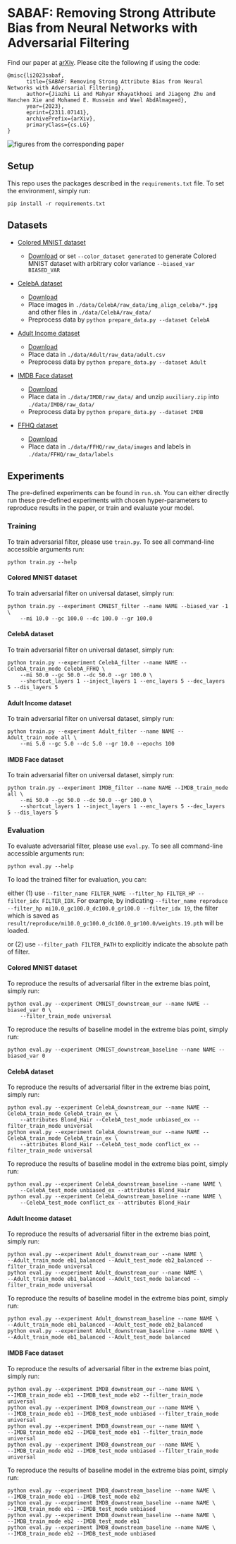 # SABAF: Removing Strong Attribute Bias from Neural Networks with Adversarial Filtering
Find our paper at [arXiv](https://arxiv.org/abs/2311.07141). Please cite the following if using the code:

```
@misc{li2023sabaf,
      title={SABAF: Removing Strong Attribute Bias from Neural Networks with Adversarial Filtering}, 
      author={Jiazhi Li and Mahyar Khayatkhoei and Jiageng Zhu and Hanchen Xie and Mohamed E. Hussein and Wael AbdAlmageed},
      year={2023},
      eprint={2311.07141},
      archivePrefix={arXiv},
      primaryClass={cs.LG}
}
```
![figures from the corresponding paper](teaser.png)



## Setup
This repo uses the packages described in the `requirements.txt` file. To set the environment, simply run:
```
pip install -r requirements.txt
```

## Datasets

* [Colored MNIST dataset](https://paperswithcode.com/dataset/colored-mnist)
  * [Download](https://drive.google.com/file/d/1NSv4RCSHjcHois3dXjYw_PaLIoVlLgXu/view) or set `--color_dataset generated` to generate Colored MNIST dataset with arbitrary color variance `--biased_var BIASED_VAR`

* [CelebA dataset](http://mmlab.ie.cuhk.edu.hk/projects/CelebA.html)
  * [Download](https://drive.google.com/drive/folders/0B7EVK8r0v71pWEZsZE9oNnFzTm8?resourcekey=0-5BR16BdXnb8hVj6CNHKzLg)
  * Place images in `./data/CelebA/raw_data/img_align_celeba/*.jpg` and other files in `./data/CelebA/raw_data/`
  * Preprocess data by `python prepare_data.py --dataset CelebA`

* [Adult Income dataset](https://www.kaggle.com/datasets/kritidoneria/adultdatasetxai)
  * [Download](http://archive.ics.uci.edu/dataset/2/adult)
  * Place data in `./data/Adult/raw_data/adult.csv`
  * Preprocess data by `python prepare_data.py --dataset Adult`

* [IMDB Face dataset](https://arxiv.org/pdf/1812.10352)
  * [Download](https://data.vision.ee.ethz.ch/cvl/rrothe/imdb-wiki/static/imdb_crop.tar)
  * Place data in `./data/IMDB/raw_data/` and unzip `auxiliary.zip` into `./data/IMDB/raw_data/`
  * Preprocess data by `python prepare_data.py --dataset IMDB`

* [FFHQ dataset](https://arxiv.org/pdf/1812.04948)
  * [Download](https://github.com/NVlabs/ffhq-dataset)
  * Place data in `./data/FFHQ/raw_data/images` and labels in `./data/FFHQ/raw_data/labels`







## Experiments
The pre-defined experiments can be found in `run.sh`. You can either directly run these pre-defined experiments with chosen hyper-parameters to reproduce results in the paper, or train and evaluate your model.

### Training
To train adversarial filter, please use `train.py`. To see all command-line accessible arguments run:
```
python train.py --help
```

#### Colored MNIST dataset
To train adversarial filter on universal dataset, simply run:
```
python train.py --experiment CMNIST_filter --name NAME --biased_var -1 \
    --mi 10.0 --gc 100.0 --dc 100.0 --gr 100.0 
```

#### CelebA dataset
To train adversarial filter on universal dataset, simply run:
```
python train.py --experiment CelebA_filter --name NAME --CelebA_train_mode CelebA_FFHQ \
    --mi 50.0 --gc 50.0 --dc 50.0 --gr 100.0 \
    --shortcut_layers 1 --inject_layers 1 --enc_layers 5 --dec_layers 5 --dis_layers 5
```

#### Adult Income dataset
To train adversarial filter on universal dataset, simply run:
```
python train.py --experiment Adult_filter --name NAME --Adult_train_mode all \
    --mi 5.0 --gc 5.0 --dc 5.0 --gr 10.0 --epochs 100
```

#### IMDB Face dataset
To train adversarial filter on universal dataset, simply run:
```
python train.py --experiment IMDB_filter --name NAME --IMDB_train_mode all \
    --mi 50.0 --gc 50.0 --dc 50.0 --gr 100.0 \
    --shortcut_layers 1 --inject_layers 1 --enc_layers 5 --dec_layers 5 --dis_layers 5
```





### Evaluation
To evaluate adversarial filter, please use `eval.py`. To see all command-line accessible arguments run:
```
python eval.py --help
```

To load the trained filter for evaluation, you can:

either (1) use `--filter_name FILTER_NAME --filter_hp FILTER_HP --filter_idx FILTER_IDX`. For example, by indicating `--filter_name reproduce --filter_hp mi10.0_gc100.0_dc100.0_gr100.0 --filter_idx 19`, the filter which is saved as `result/reproduce/mi10.0_gc100.0_dc100.0_gr100.0/weights.19.pth` will be loaded.

or (2) use `--filter_path FILTER_PATH` to explicitly indicate the absolute path of filter.


#### Colored MNIST dataset
To reproduce the results of adversarial filter in the extreme bias point, simply run:
```
python eval.py --experiment CMNIST_downstream_our --name NAME --biased_var 0 \
    --filter_train_mode universal 
```
To reproduce the results of baseline model in the extreme bias point, simply run:
```
python eval.py --experiment CMNIST_downstream_baseline --name NAME --biased_var 0
```

#### CelebA dataset
To reproduce the results of adversarial filter in the extreme bias point, simply run:
```
python eval.py --experiment CelebA_downstream_our --name NAME --CelebA_train_mode CelebA_train_ex \
    --attributes Blond_Hair --CelebA_test_mode unbiased_ex --filter_train_mode universal
python eval.py --experiment CelebA_downstream_our --name NAME --CelebA_train_mode CelebA_train_ex \
    --attributes Blond_Hair --CelebA_test_mode conflict_ex --filter_train_mode universal
```
To reproduce the results of baseline model in the extreme bias point, simply run:
```
python eval.py --experiment CelebA_downstream_baseline --name NAME \
    --CelebA_test_mode unbiased_ex --attributes Blond_Hair
python eval.py --experiment CelebA_downstream_baseline --name NAME \
    --CelebA_test_mode conflict_ex --attributes Blond_Hair
```


#### Adult Income dataset
To reproduce the results of adversarial filter in the extreme bias point, simply run:
```
python eval.py --experiment Adult_downstream_our --name NAME \
--Adult_train_mode eb1_balanced --Adult_test_mode eb2_balanced --filter_train_mode universal
python eval.py --experiment Adult_downstream_our --name NAME \
--Adult_train_mode eb1_balanced --Adult_test_mode balanced --filter_train_mode universal
```
To reproduce the results of baseline model in the extreme bias point, simply run:
```
python eval.py --experiment Adult_downstream_baseline --name NAME \ 
--Adult_train_mode eb1_balanced --Adult_test_mode eb2_balanced 
python eval.py --experiment Adult_downstream_baseline --name NAME \ 
--Adult_train_mode eb1_balanced --Adult_test_mode balanced 
```


#### IMDB Face dataset
To reproduce the results of adversarial filter in the extreme bias point, simply run:
```
python eval.py --experiment IMDB_downstream_our --name NAME \ 
--IMDB_train_mode eb1 --IMDB_test_mode eb2 --filter_train_mode universal
python eval.py --experiment IMDB_downstream_our --name NAME \ 
--IMDB_train_mode eb1 --IMDB_test_mode unbiased --filter_train_mode universal
python eval.py --experiment IMDB_downstream_our --name NAME \ 
--IMDB_train_mode eb2 --IMDB_test_mode eb1 --filter_train_mode universal
python eval.py --experiment IMDB_downstream_our --name NAME \ 
--IMDB_train_mode eb2 --IMDB_test_mode unbiased --filter_train_mode universal
```
To reproduce the results of baseline model in the extreme bias point, simply run:
```
python eval.py --experiment IMDB_downstream_baseline --name NAME \ 
--IMDB_train_mode eb1 --IMDB_test_mode eb2
python eval.py --experiment IMDB_downstream_baseline --name NAME \ 
--IMDB_train_mode eb1 --IMDB_test_mode unbiased
python eval.py --experiment IMDB_downstream_baseline --name NAME \ 
--IMDB_train_mode eb2 --IMDB_test_mode eb1
python eval.py --experiment IMDB_downstream_baseline --name NAME \ 
--IMDB_train_mode eb2 --IMDB_test_mode unbiased
```
